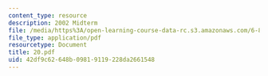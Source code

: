 ```yaml
---
content_type: resource
description: 2002 Midterm
file: /media/https%3A/open-learning-course-data-rc.s3.amazonaws.com/6-821-programming-languages-fall-2002/42df9c62648b09819119228da2661548_20.pdf
file_type: application/pdf
resourcetype: Document
title: 20.pdf
uid: 42df9c62-648b-0981-9119-228da2661548
---
```

